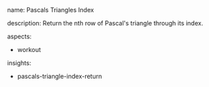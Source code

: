 name: Pascals Triangles Index

description: Return the nth row of Pascal's triangle through its index.

aspects:
  - workout

insights:
  - pascals-triangle-index-return